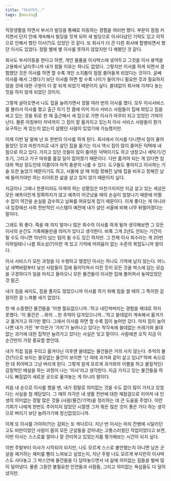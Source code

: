 ```yaml
---
title: "이사가기.."
tags: [moving]
---
```


직장생활을 하면서 부서가 빌딩을 통째로 이동하는 경험을 여러번 했다. 부문이 점점 커지면서 단지 안에 계속해서 빌딩을 짓게 되어 새 빌딩으로 이사다녔던 기억도 있고 이직으로 인해서 했던 이사(?)도 있었던 것 같다. 또 회사가 더 큰 다른 회사에 합병되면서 했던 이사도 있었다. 정말 별에 별 이사를 뜻하지 않았지만 다 해봤던 것 같다. 

회사도 부서이동을 한다고 하면, 개인 물품을 이사박스에 넣어두고 그것을 이사 용역을 고용해서 날라주니까 내가 힘들 이유는 하나도 없었다. 그렇지만 이사를 하게 되면서 경험했던 것은 이사를 하면 할 수록 개인 소지품이 점점 줄어들게 되었다는 것이다. 글쎄 이사를 해서 그랬다기 보단 이사를 하면 할 수록 나이가 들어가니 필요한 것과 필요하지 않을 것에 대한 구분이 더 잘 되게 되었기 때문이지 싶다. 쓸데없이 회사에 가져다 놓는 짓을 하지 않게 되었단 것이지.

그렇게 살아오면서 나도 집을 늘려가면서 정말 여러 번의 이사를 했다. 모두 이사서비스를 불러서 이사를 했고 출근 하기 전 쯤에 이미 이사 서비스 사람들이 집에 와있고 짐을 싸고 있는 것을 뒤로 한 채 출근해서 새 집으로 가면 이사가 마무리 되고 있었던 기억이 난다. 물론 아침부터 저녁까지 그 짐이 잘 옮겨지고 있는지 이사 서비스 사람들이 뭔가 요구하는 게 있는지 없는지 살폈던 사람이 있었기에 가능했지만.

이제 이번 달 말에 난 또 한번의 이사를 하게 된다. 회사에서 이사를 다니면서 짐이 줄어들었던 것과 마찬가지로 내가 살던 집을 옮기는 이사 역시 짐이 많이 줄어든 덕택에 내 힘으로 하고 있다. 가지고 있던 것들이 많이 줄어든 덕택이기도 하고 냉장고나 세탁기/건조기, 그리고 가구 따위를 옮길 일이 없어졌기 때문이다. 다만 옮겨야 되는 게 있다면 침대와 책상 정도인데 이쯤이야 아직 충분히 나를 수 있다. 도구들도 좋아지고 이사하는 기술 또한 늘었기 때문이기도 하고, 서울에 살 때 처럼 정해진 날에 집을 비우고 정해진 날에 들어가야만 하는 타이트한 삶을 살고 있지 않기 때문이지 싶다.

지금이나 그때나 한푼이라도 아껴야 하는 상황임은 마찬가지지만 지금 살고 있는 세상은 모든 예측이란게 정확하지가 않고 예측이 어긋났을 때의 손실이 엄청나기 때문에 어쩔 수 없이 약간을 손실을 감수하고 날짜를 여유있게 잡기 때문이다. 이게 좋다는 게 아니라 내 입장에선 사회 전반적인 시스템이 예전에 내가 살던 서울에 비해 너무 뒤떨어졌다는 말이다.

그래도 뭐 좋다. 죽을 때 까지 얼마나 많은 회수의 이사를 하게 될까 생각해보면 그 모든 이사의 순간도 기록해둘만큼 의미가 있다고 생각한다. 비록 그게 2년도 안되는 기간이 될 수도 아니면 10년이 넘는 텀이 될 수도 있긴 하지만. 그 전체 이사 회수라는 게 20번 이하일테니 나름 희소성(?)이란 게 있고 기억에 어려움이 없는 수준의 복잡도니까 말이다.

이사 서비스가 모든 과정을 다 수행하고 챙겼던 이사는 하나도 기억에 남지 않는다. 어느 날 새벽바람부터 낯선 사람들이 집에 들이닥쳐서 미친 듯이 모든 것을 박스에 담는 모습을 구경하다가 일을 마치고 돌아오니 모든 물건들이 이사한 집에 풀어져서 놓여있었던 것 말곤.

내가 짐을 싸지도, 짐을 풀지도 않았으니까 이사를 하기 위해 짐을 쌀 때의 그 특이한 감정이란 걸 느껴볼 새가 없었다. 

한 때 소중했던 물건들을 '이젠 필요없으니까..'하고 내던져버리는 경험을 제대로 하지 못했다. '이 물건은 ...와의 ...한 추억이 담겨있으니까...'하고 쓸데없이 계속해서 옮겨가고 옮겨가고 하기만 했다. 그래서 이사를 하면 할 수록 짐이 늘어만 갔다. 마치 짐이 늘어나면 내가 가진 '부'라든가 '가치'가 늘어나고 있다는 착각속에 쓸데없는 쓰레기와 쓸데없는 과거에 대한 집착만 늘려가고 있다는 사실은 잊고 말이다. 사람에겐 오직 지금 이 순간만이 가장 중요할 뿐인데.

내가 직접 짐을 꾸리고 옮겨다닌 이후엔 쓸데없는 물건들은 거의 사지 않는다. 추억의 물건(?)으로 보이는 쓸모없는 물건이 보이면 '넌 여태 과거와 같이 살고 있냐?'하며 속으로 한 대 쥐어박고 그냥 버리게 된다. 그렇게 알게 모르게 과거와의 이별을 하고 물질적인/감정적인 배설을 하는 과정이 나는 '이사'라고 생각한다. 지금 가지고 있는 물건들을 하나도 빠짐없이 새로운 곳으로 옮겨놓는 게 아니라 말이다. 

처음 내 손으로 이사를 했을 땐, 내가 정말로 의미없는 것을 수도 없이 많이 가지고 있었다는 사실을 첨 깨닫았다. 그 때의 자각은 내 생활 전반에 대한 재점검으로 이어져 내 인생의 의미없는 정말 많은 것들 (사람/물건/기억)을 정리하는 데 큰 도움을 주었다. 이런 기회가 나에게 한번도 주어지지 않았던 시절엔 그저 뭐든 많은 것이 좋은 거다 하는 생각으로 버리기 보단 늘려가기에 정신없었으니까.

이제 또 이사를 가야하(?)는 감회는 또 색다르다. 지난 번 이사는 마치 잔병에 시달리던 고도 비만이었던 사람이 몸의 모든 군살들을 걷어내는 고통스러웠던 작업이었다고 보면, 이번 이사는 스스로를 얼마나 잘 관리하고 있었는지를 평가해보는 시간이 되지 싶다. 

이번 주말부터 이사가 시작되야 되지만, 나도 모르게 스스로 불안했는지 아니면 남은 군살을 제거하는 재미를 빨리 느껴보고 싶었는지, 지난 주말 나도 모르게 부지런히 이사박스도 사다놓고 그 박스안에 물건들을 다 담아놓으면서 내 삶에 의미없는 짐들을 벌써 많이 덜어냈다. 물론 그동안 불필요한 인연들과 사람들, 그리고 의미없는 욕심들도 다 덜어냈지만. 
